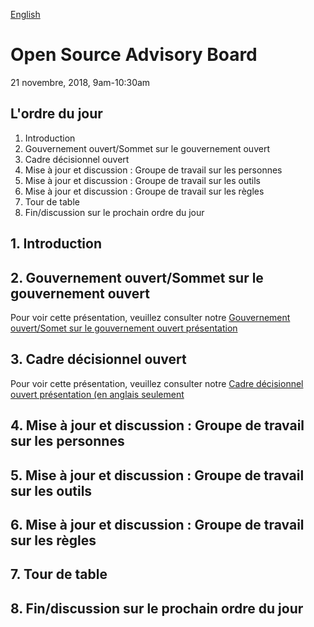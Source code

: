 [English](https://github.com/canada-ca/OS-Advisory_Conseil-SO/blob/master/en/Meetings/2018-11-21.md#open-source-advisory-board)

# Open Source Advisory Board
21 novembre, 2018, 9am-10:30am

## L'ordre du jour 
1. Introduction 
2. Gouvernement ouvert/Sommet sur le gouvernement ouvert
3. Cadre décisionnel ouvert
4. Mise à jour et discussion : Groupe de travail sur les personnes
5. Mise à jour et discussion : Groupe de travail sur les outils 
6. Mise à jour et discussion : Groupe de travail sur les règles
7. Tour de table
8. Fin/discussion sur le prochain ordre du jour 

## 1. Introduction

## 2. Gouvernement ouvert/Sommet sur le gouvernement ouvert
Pour voir cette présentation, veuillez consulter notre [Gouvernement ouvert/Somet sur le gouvernement ouvert présentation](https://github.com/canada-ca/OS-Advisory_Conseil-SO/issues/82)

## 3. Cadre décisionnel ouvert
Pour voir cette présentation, veuillez consulter notre [Cadre décisionnel ouvert présentation (en anglais seulement](https://github.com/canada-ca/OS-Advisory_Conseil-SO/issues/83)

## 4. Mise à jour et discussion : Groupe de travail sur les personnes

## 5. Mise à jour et discussion : Groupe de travail sur les outils 

## 6. Mise à jour et discussion : Groupe de travail sur les règles

## 7. Tour de table

## 8. Fin/discussion sur le prochain ordre du jour 


